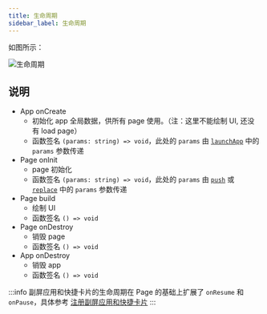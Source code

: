 ```yaml
---
title: 生命周期
sidebar_label: 生命周期
---
```


如图所示：

![生命周期](/img/docs/guides/framework/life-cycle.jpg)

## 说明

- App onCreate
  - 初始化 app 全局数据，供所有 page 使用。（注：这里不能绘制 UI, 还没有 load page）
  - 函数签名 `(params: string) => void`，此处的 `params` 由 [`launchApp`](../../../reference/device-app-api/newAPI/router/launchApp.mdx) 中的 `params` 参数传递
- Page onInit
  - page 初始化
  - 函数签名 `(params: string) => void`，此处的 `params` 由 [`push`](../../../reference/device-app-api/newAPI/router/push.mdx) 或 [`replace`](../../../reference/device-app-api/newAPI/router/replace.mdx) 中的 `params` 参数传递
- Page build
  - 绘制 UI
  - 函数签名 `() => void`
- Page onDestroy
  - 销毁 page
  - 函数签名 `() => void`
- App onDestroy
  - 销毁 app
  - 函数签名 `() => void`

:::info
副屏应用和快捷卡片的生命周期在 Page 的基础上扩展了 `onResume` 和 `onPause`，具体参考 [注册副屏应用和快捷卡片](secondary-widget.md)
:::
